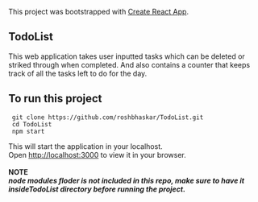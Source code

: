 This project was bootstrapped with [Create React App](https://github.com/facebook/create-react-app).

## TodoList

This web application takes user inputted tasks which can be deleted or striked through when completed. And also contains a counter that keeps track of all the tasks left to do for the day. 

## To run this project
` git clone https://github.com/roshbhaskar/TodoList.git` <br/>
 ` cd TodoList`<br/>
`  npm start `<br/>
  
  This will start the application in your localhost.<br/>
  Open [http://localhost:3000](http://localhost:3000) to view it in your browser.<br/>
  <br/>
 **NOTE**<br/>
 _**node modules floder is not included in this repo, make sure to have it insideTodoList directory before running the project.**_
 
